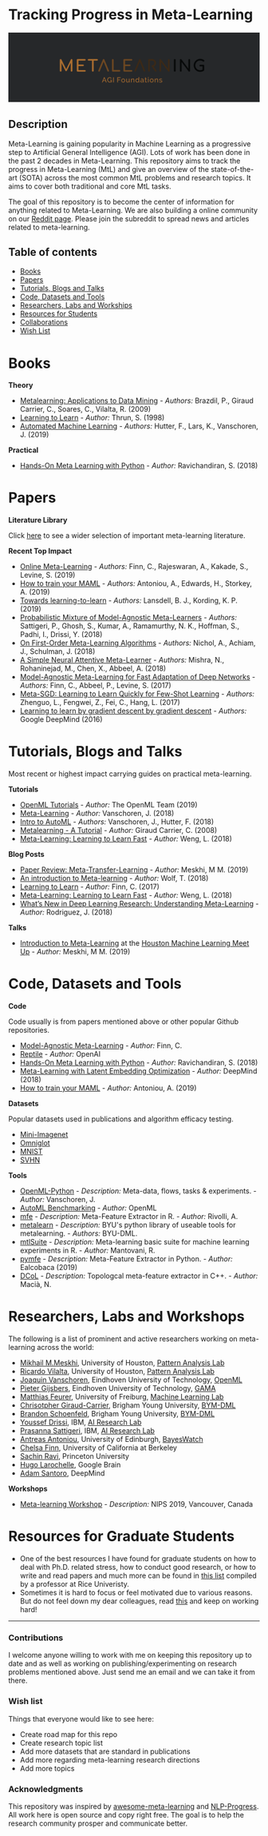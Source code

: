 # Tracking Progress in Meta-Learning

![Metaleanring](./resources/img/logo.png)

## Description


Meta-Learning is gaining popularity in Machine Learning as a progressive step to Artificial General Intelligence (AGI). Lots of work has been done in the past 2 decades in Meta-Learning. This repository aims to track the progress in Meta-Learning (MtL) and give an overview of the state-of-the-art (SOTA) across the most common MtL problems and research topics. It aims to cover both traditional and core MtL tasks.

The goal of this repository is to become the center of information for anything related to Meta-Learning. We are also building a online community on our [Reddit page](https://www.reddit.com/r/MetaLearningML/). Please join the subreddit to spread news and articles related to meta-learning.


## Table of contents

- [Books](#books)
- [Papers](#papers)
- [Tutorials, Blogs and Talks](#tutorials,-blogs-and-talks)
- [Code, Datasets and Tools](#code,-datasets-and-software)
- [Researchers, Labs and Workships](#researchers-labs-and-workshops)
- [Resources for Students](#resources-for-students)
- [Collaborations](#collaborations)
- [Wish List](#wish-list)


# Books

**Theory**

- [Metalearning: Applications to Data Mining](https://www.springer.com/us/book/9783540732624) - *Authors:* Brazdil, P., Giraud Carrier, C., Soares, C., Vilalta, R. (2009)
- [Learning to Learn](https://www.amazon.com/Learning-Learn-Sebastian-Thrun/dp/0792380479) - *Author:* Thrun, S. (1998)
- [Automated Machine Learning](https://www.springer.com/us/book/9783030053178) - *Authors:* Hutter, F., Lars, K., Vanschoren, J. (2019)

**Practical**

- [Hands-On Meta Learning with Python](https://www.amazon.com/Hands-Meta-Learning-Python-TensorFlow-ebook/dp/B07KJJHYKF) - *Author:* Ravichandiran, S. (2018)

# Papers
**Literature Library**

Click [here](https://github.com/MichaelMMeskhi/MtL-Progress/blob/master/resources/files/Meta_learning_Literature.pdf) to see a wider selection of important meta-learning literature.

**Recent Top Impact**

- [Online Meta-Learning](https://arxiv.org/pdf/1902.08438.pdf) - *Authors:* Finn, C., Rajeswaran, A., Kakade, S., Levine, S. (2019)
- [How to train your MAML](https://arxiv.org/pdf/1810.09502.pdf) - *Authors:* Antoniou, A., Edwards, H., Storkey, A. (2019)
- [Towards learning-to-learn](https://arxiv.org/pdf/1811.00231.pdf) - *Authors:* Lansdell, B. J., Kording, K. P. (2019)
- [Probabilistic Mixture of Model-Agnostic Meta-Learners](http://bayesiandeeplearning.org/2018/papers/118.pdf) - *Authors:* Sattigeri, P., Ghosh, S., Kumar, A., Ramamurthy, N. K., Hoffman, S., Padhi, I., Drissi, Y. (2018)
- [On First-Order Meta-Learning Algorithms](https://arxiv.org/pdf/1803.02999.pdf) - *Authors:* Nichol, A., Achiam, J., Schulman, J. (2018)
- [A Simple Neural Attentive Meta-Learner](https://arxiv.org/pdf/1707.03141.pdf) - *Authors:* Mishra, N., Rohaninejad, M., Chen, X., Abbeel, A. (2018)
- [Model-Agnostic Meta-Learning for Fast Adaptation of Deep Networks](https://arxiv.org/pdf/1703.03400.pdf) - *Authors:* Finn, C., Abbeel, P., Levine, S. (2017)
- [Meta-SGD: Learning to Learn Quickly for Few-Shot Learning](https://arxiv.org/pdf/1707.09835) - *Authors:* Zhenguo, L., Fengwei, Z., Fei, C., Hang, L. (2017)
- [Learning to learn by gradient descent by gradient descent](https://arxiv.org/pdf/1606.04474.pdf) - *Authors:* Google DeepMind (2016)


# Tutorials, Blogs and Talks
Most recent or highest impact carrying guides on practical meta-learning.

**Tutorials**

- [OpenML Tutorials](https://openml.github.io/openml-python/master/index.html) - *Author:* The OpenML Team (2019)
- [Meta-Learning](https://www.ml4aad.org/wp-content/uploads/2018/09/chapter2-metalearning.pdf) - *Author:* Vanschoren, J. (2018)
- [Intro to AutoML](https://www.automl.org/wp-content/uploads/2018/12/AutoML-Tutorial-NeurIPS2018-MetaLearning.pdf) - *Authors:* Vanschoren, J., Hutter, F. (2018)
- [Metalearning - A Tutorial](https://www.icmla-conference.org/icmla08/slides2.pdf) - *Author:* Giraud Carrier, C. (2008)
- [Meta-Learning: Learning to Learn Fast](https://lilianweng.github.io/lil-log/2018/11/30/meta-learning.html) - *Author:* Weng, L. (2018)

**Blog Posts**

- [Paper Review: Meta-Transfer-Learning](https://medium.com/@mikhailmekhedkinmeskhi/meta-transfer-learning-6a02160ddaad) - *Author:* Meskhi, M M. (2019)
- [An introduction to Meta-learning](https://medium.com/huggingface/from-zero-to-research-an-introduction-to-meta-learning-8e16e677f78a) - *Author:* Wolf, T. (2018)
- [Learning to Learn](https://bair.berkeley.edu/blog/2017/07/18/learning-to-learn/) - *Author:* Finn, C. (2017)
- [Meta-Learning: Learning to Learn Fast](https://lilianweng.github.io/lil-log/2018/11/30/meta-learning.html) - *Author:* Weng, L. (2018)
- [What’s New in Deep Learning Research: Understanding Meta-Learning](https://towardsdatascience.com/whats-new-in-deep-learning-research-understanding-meta-learning-91fef1295660) - *Author:* Rodriguez, J. (2018)


**Talks**

- [Introduction to Meta-Learning](https://github.com/MichaelMMeskhi/MtL-Progress/blob/master/resources/files/intro_learning_to_learn.pdf) at the [Houston Machine Learning Meet Up](https://www.meetup.com/Houston-Machine-Learning/events/261384583/) - *Author:* Meskhi, M M. (2019)

# Code, Datasets and Tools

**Code**

Code usually is from papers mentioned above or other popular Github repositories.

- [Model-Agnostic Meta-Learning](https://github.com/cbfinn/maml) - *Author:* Finn, C.
- [Reptile](https://github.com/openai/supervised-reptile) - *Author:* OpenAI
- [Hands-On Meta Learning with Python](https://github.com/sudharsan13296/Hands-On-Meta-Learning-With-Python) - *Author:* Ravichandiran, S. (2018)
- [Meta-Learning with Latent Embedding Optimization](https://github.com/deepmind/leo) - *Author:* DeepMind (2018)
- [How to train your MAML](https://github.com/AntreasAntoniou/HowToTrainYourMAMLPytorch) - *Author:* Antoniou, A. (2019)

**Datasets**

Popular datasets used in publications and algorithm efficacy testing.

- [Mini-Imagenet](https://drive.google.com/file/d/1qQCoGoEJKUCQkk8roncWH7rhPN7aMfBr/view)
- [Omniglot](https://github.com/brendenlake/omniglot)
- [MNIST](http://yann.lecun.com/exdb/mnist/)
- [SVHN](http://ufldl.stanford.edu/housenumbers/)

**Tools**

- [OpenML-Python](https://github.com/openml/openml-python) - *Description:* Meta-data, flows, tasks & experiments. - *Author:* Vanschoren, J. 
- [AutoML Benchmarking](https://github.com/openml/automlbenchmark) - *Author:* OpenML
- [mfe](https://github.com/rivolli/mfe) - *Description:* Meta-Feature Extractor in R. - *Author:* Rivolli, A.
- [metalearn](https://github.com/byu-dml/metalearn) - *Description:* BYU's python library of useable tools for metalearning. - *Authors:* BYU-DML.
- [mtlSuite](https://github.com/rgmantovani/mtlSuite) - *Description:* Meta-learning basic suite for machine learning experiments in R. - *Author:* Mantovani, R.
- [pymfe](https://github.com/ealcobaca/pymfe) - *Description:* Meta-Feature Extractor in Python. - *Author:* Ealcobaca (2019)
- [DCoL](https://github.com/nmacia/dcol) - *Description:* Topologcal meta-feature extractor in C++. - *Author:* Macià, N.


# Researchers, Labs and Workshops
The following is a list of prominent and active researchers working on meta-learning across the world:

* [Mikhail M.Meskhi](https://michaelmmeskhi.github.io), University of Houston, [Pattern Analysis Lab](https://www.uh.edu/pa-lab/)
* [Ricardo Vilalta](https://www.uh.edu/~rvilalta/), University of Houston, [Pattern Analysis Lab](https://www.uh.edu/pa-lab/)
* [Joaquin Vanschoren](https://joaquinvanschoren.github.io/home/#about), Eindhoven University of Technology, [OpenML](openml.org)
* [Pieter Gijsbers](https://www.linkedin.com/in/pgijsbers/?originalSubdomain=nl), Eindhoven University of Technology, [GAMA](https://github.com/PGijsbers/gama)
* [Matthias Feurer](https://ml.informatik.uni-freiburg.de/people/feurer/index.html), University of Freiburg, [Machine Learning Lab](https://ml.informatik.uni-freiburg.de/index.html)
* [Chrisotpher Giraud-Carrier](https://cs.byu.edu/faculty/cgc), Brigham Young University, [BYM-DML](http://dml.cs.byu.edu/)
* [Brandon Schoenfeld](https://github.com/bjschoenfeld), Brigham Young University, [BYM-DML](http://dml.cs.byu.edu/)
* [Youssef Drissi](https://ibm.academia.edu/YoussefDrissi), IBM, [AI Research Lab](https://ibm.academia.edu/YoussefDrissi)
* [Prasanna Sattigeri](https://researcher.watson.ibm.com/researcher/view.php?person=us-psattig), IBM, [AI Research Lab](https://researcher.watson.ibm.com/researcher/view.php?person=us-psattig)
* [Antreas Antoniou](https://antreasantoniou.github.io/), University of Edinburgh, [BayesWatch](https://www.bayeswatch.com/)
* [Chelsa Finn](http://people.eecs.berkeley.edu/~cbfinn/), University of California at Berkeley
* [Sachin Ravi](http://www.cs.princeton.edu/~sachinr/), Princeton University
* [Hugo Larochelle](https://ai.google/research/people/105144), Google Brain
* [Adam Santoro](https://scholar.google.com/citations?hl=en&user=evIkDWoAAAAJ&view_op=list_works&sortby=pubdate), DeepMind


**Workshops**

- [Meta-learning Workshop](http://metalearning.ml/2019/#schedule) - *Description:* NIPS 2019, Vancouver, Canada

# Resources for Graduate Students

* One of the best resources I have found for graduate students on how to deal with Ph.D. related stress, how to conduct good research, or how to write and read papers and much more can be found in [this list](http://richb.rice.edu/signal-processing/research-resources/) compiled by a professor at Rice Univeristy. 
* Sometimes it is hard to focus or feel motivated due to various reasons. But do not feel down my dear colleagues, read [this](https://academia.stackexchange.com/questions/87668/how-do-you-come-to-terms-with-the-fact-that-you-might-never-be-among-the-best-in) and keep on working hard!

<hr>

### Contributions

I welcome anyone willing to work with me on keeping this repository up to date and as well as working on publishing/experimenting on research problems mentioned above. Just send me an email and we can take it from there.

### Wish list

Things that everyone would like to see here:

- Create road map for this repo	
- Create research topic list
- Add more datasets that are standard in publications
- Add more regarding meta-learning research directions
- Add more topics

### Acknowledgments

This repository was inspired by [awesome-meta-learning](https://github.com/dragen1860/awesome-meta-learning) and [NLP-Progress](https://github.com/sebastianruder/NLP-progress/blob/master/README.md). All work here is open source and copy right free. The goal is to help the research community prosper and communicate better.
